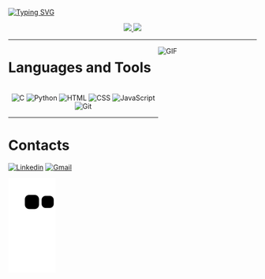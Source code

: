 [![Typing SVG](https://readme-typing-svg.herokuapp.com/?color=6fdf04&size=28&left=true&vCenter=true&width=1000&pause=0&lines=初めまして、私の名前はマクス+アレシャンドレです。;Olá,+meu+nome+é+Max+Alexandre;Sou+estudante+de+Ciência+da+Computação;+私はコンピュータサイエンスの学生です。;+よろしくお願いします。)](https://git.io/typing-svg)


<div align="center">
<a href="https://github.com/Maxalexandre12">
<img height="180em" src="https://github-readme-stats.vercel.app/api?username=Maxalexandre12&show_icons=true&theme=chartreuse-dark&include_all_commits=true&count_private=true"/>
<img height="180em" src="https://github-readme-stats.vercel.app/api/top-langs/?username=Maxalexandre12&layout=compact&langs_count=7&theme=chartreuse-dark"/>
</div>
  
---------------------------------------------------------------------------------------------------------------------------------------------------------------------------------
<a href="https://github.com/Maxalexandre12/"> <img align="right" alt="GIF" width="200px" height="230px" src="https://media2.giphy.com/media/gcgNNe0ZIV22Ncu35D/200w.gif?cid=82a1493b9h1pbkbmhzfbi5f8oi1sqze8yz0zicli2uhbosw9&ep=v1_gifs_related&rid=200w.gif&ct=s" /> </a>

# Languages and Tools
<div align="center"><br>
  <img src="https://icongr.am/devicon/c-plain.svg?size=50&color=6fdf04" alt="C">
  <img src="https://icongr.am/devicon/python-plain.svg?size=50&color=6fdf04" alt="Python">
  <img src="https://icongr.am/devicon/html5-plain.svg?size=50&color=6fdf04" alt="HTML">
  <img src="https://icongr.am/devicon/css3-plain.svg?size=50&color=6fdf04" alt="CSS">
  <img src="https://icongr.am/devicon/javascript-plain.svg?size=50&color=6fdf04" alt="JavaScript">
  <img src="https://icongr.am/devicon/git-plain.svg?size=50&color=6fdf04" alt="Git">
</div>

---------------------------------------------------------------------------------------------------------------------------------------------------------------------------------

# Contacts

[![Linkedin](https://img.shields.io/badge/-LinkedIn-%230077B5?style=for-the-badge&logo=linkedin&logoColor=white)](https://www.linkedin.com/in/max-alexandre/)
[![Gmail](https://img.shields.io/badge/Gmail-D14836?style=for-the-badge&logo=gmail&logoColor=white)](mailto:max.alexandre@mail.uft.edu.br) <br>

![Snake animation](https://github.com/Maxalexandre12/Maxalexandre12/blob/output/github-contribution-grid-snake.svg)
